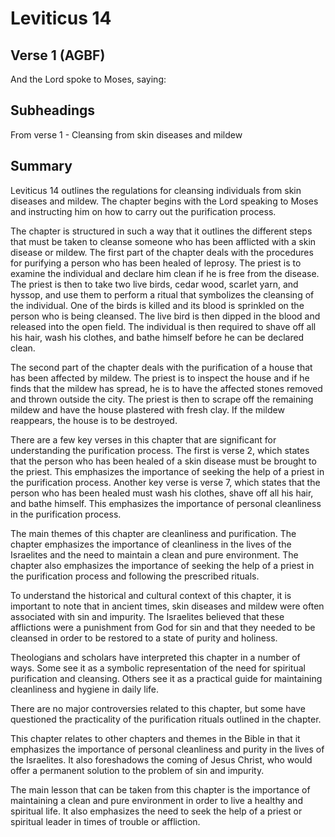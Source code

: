 # Leviticus 14

## Verse 1 (AGBF)

And the Lord spoke to Moses, saying:

## Subheadings

From verse 1 - Cleansing from skin diseases and mildew

## Summary

Leviticus 14 outlines the regulations for cleansing individuals from skin diseases and mildew. The chapter begins with the Lord speaking to Moses and instructing him on how to carry out the purification process.

The chapter is structured in such a way that it outlines the different steps that must be taken to cleanse someone who has been afflicted with a skin disease or mildew. The first part of the chapter deals with the procedures for purifying a person who has been healed of leprosy. The priest is to examine the individual and declare him clean if he is free from the disease. The priest is then to take two live birds, cedar wood, scarlet yarn, and hyssop, and use them to perform a ritual that symbolizes the cleansing of the individual. One of the birds is killed and its blood is sprinkled on the person who is being cleansed. The live bird is then dipped in the blood and released into the open field. The individual is then required to shave off all his hair, wash his clothes, and bathe himself before he can be declared clean.

The second part of the chapter deals with the purification of a house that has been affected by mildew. The priest is to inspect the house and if he finds that the mildew has spread, he is to have the affected stones removed and thrown outside the city. The priest is then to scrape off the remaining mildew and have the house plastered with fresh clay. If the mildew reappears, the house is to be destroyed.

There are a few key verses in this chapter that are significant for understanding the purification process. The first is verse 2, which states that the person who has been healed of a skin disease must be brought to the priest. This emphasizes the importance of seeking the help of a priest in the purification process. Another key verse is verse 7, which states that the person who has been healed must wash his clothes, shave off all his hair, and bathe himself. This emphasizes the importance of personal cleanliness in the purification process.

The main themes of this chapter are cleanliness and purification. The chapter emphasizes the importance of cleanliness in the lives of the Israelites and the need to maintain a clean and pure environment. The chapter also emphasizes the importance of seeking the help of a priest in the purification process and following the prescribed rituals.

To understand the historical and cultural context of this chapter, it is important to note that in ancient times, skin diseases and mildew were often associated with sin and impurity. The Israelites believed that these afflictions were a punishment from God for sin and that they needed to be cleansed in order to be restored to a state of purity and holiness.

Theologians and scholars have interpreted this chapter in a number of ways. Some see it as a symbolic representation of the need for spiritual purification and cleansing. Others see it as a practical guide for maintaining cleanliness and hygiene in daily life.

There are no major controversies related to this chapter, but some have questioned the practicality of the purification rituals outlined in the chapter.

This chapter relates to other chapters and themes in the Bible in that it emphasizes the importance of personal cleanliness and purity in the lives of the Israelites. It also foreshadows the coming of Jesus Christ, who would offer a permanent solution to the problem of sin and impurity.

The main lesson that can be taken from this chapter is the importance of maintaining a clean and pure environment in order to live a healthy and spiritual life. It also emphasizes the need to seek the help of a priest or spiritual leader in times of trouble or affliction.